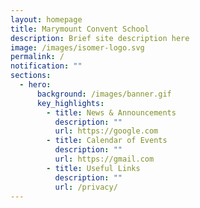 ```yaml
---
layout: homepage
title: Marymount Convent School
description: Brief site description here
image: /images/isomer-logo.svg
permalink: /
notification: ""
sections:
  - hero:
      background: /images/banner.gif
      key_highlights:
        - title: News & Announcements
          description: ""
          url: https://google.com
        - title: Calendar of Events
          description: ""
          url: https://gmail.com
        - title: Useful Links
          description: ""
          url: /privacy/
---
```


